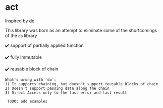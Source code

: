 # act

Inspired by [do](https://github.com/metarhia/do)

This library was born as an attempt to eliminate some of the shortcomings of the `do` library

:heavy_check_mark: support of partially applied function

:heavy_check_mark: fully immutable

:heavy_check_mark: reusable block of chain

```
What's wrong with `do`:
1) It supports chaining, but doesn't support reusable blocks of chain
2) Doesn't support passing data along the chain
3) Direct Access only to the last error and last result

 TODO: add examples
